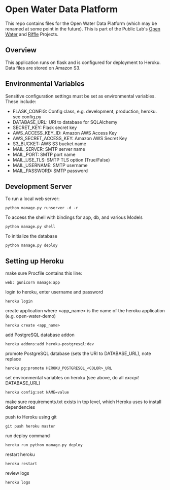 Open Water Data Platform
========================

This repo contains files for the Open Water Data Platform (which may be renamed at some point in the future). This is part of the Public Lab's [Open Water](http://publiclab.org/wiki/open-water) and [Riffle](http://publiclab.org/wiki/riffle) Projects.

## Overview

This application runs on flask and is configured for deployment to Heroku. Data files are stored on Amazon S3.

## Environmental Variables

Sensitive configuration settings must be set as environmental variables. These include:

- FLASK_CONFIG: Config class, e.g. development, production, heroku. see config.py  
- DATABASE_URL: URI to database for SQLAlchemy  
- SECRET_KEY: Flask secret key  
- AWS_ACCESS_KEY_ID: Amazon AWS Access Key  
- AWS_SECRET_ACCESS_KEY: Amazon AWS Secret Key  
- S3_BUCKET: AWS S3 bucket name  
- MAIL_SERVER: SMTP server name  
- MAIL_PORT: SMTP port name  
- MAIL_USE_TLS: SMTP TLS option (True/False)  
- MAIL_USERNAME: SMTP username  
- MAIL_PASSWORD: SMTP password  

## Development Server

To run a local web server:

    python manage.py runserver -d -r

To access the shell with bindings for app, db, and various Models

    python manage.py shell

To initialize the database

    python manage.py deploy

## Setting up Heroku

make sure Procfile contains this line:

    web: gunicorn manage:app

login to heroku, enter username and password

    heroku login

create application where <app_name> is the name of the heroku application (e.g. open-water-demo)

    heroku create <app_name>

add PostgreSQL database addon

    heroku addons:add heroku-postgresql:dev

promote PostgreSQL database (sets the URI to DATABASE_URL), note replace <COLOR>

    heroku pg:promote HEROKU_POSTGRESQL_<COLOR>_URL

set environmental variables on heroku (see above, do all *except* DATABASE_URL)

    heroku config:set NAME=value

make sure requirements.txt exists in top level, which Heroku uses to install dependencies

push to Heroku using git

    git push heroku master

run deploy command

    heroku run python manage.py deploy

restart heroku

    heroku restart

review logs

    heroku logs